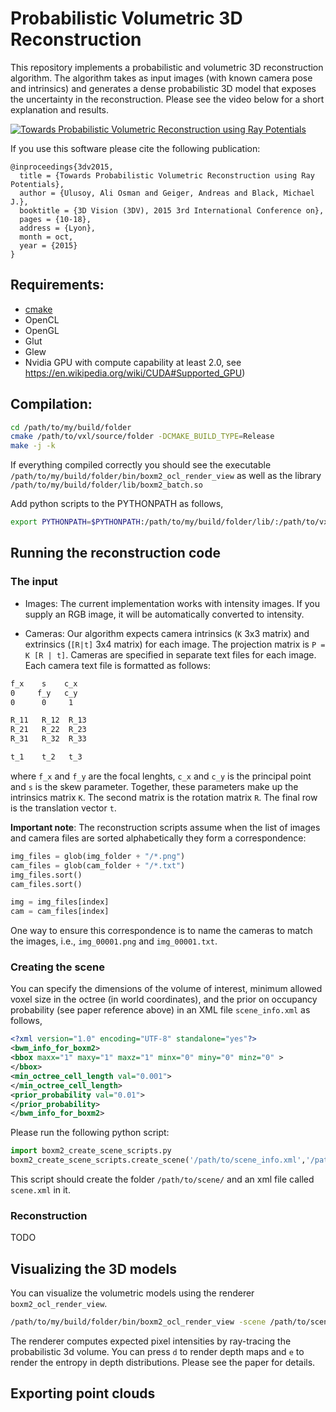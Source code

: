 # Probabilistic Volumetric 3D Reconstruction

This repository implements a probabilistic and volumetric 3D reconstruction algorithm. The algorithm takes as input images (with known camera pose and intrinsics) and generates a dense probabilistic 3D model that exposes the uncertainty in the reconstruction. Please see the video below for a short explanation and results. 

[![Towards Probabilistic Volumetric Reconstruction using Ray Potentials](https://raw.githubusercontent.com/aliosmanulusoy/vxl/master/youtube_img.png
)](https://www.youtube.com/watch?v=NGj9sGaeOVY)

If you use this software please cite the following publication:
```
@inproceedings{3dv2015,
  title = {Towards Probabilistic Volumetric Reconstruction using Ray Potentials},
  author = {Ulusoy, Ali Osman and Geiger, Andreas and Black, Michael J.},
  booktitle = {3D Vision (3DV), 2015 3rd International Conference on},
  pages = {10-18},
  address = {Lyon},
  month = oct,
  year = {2015}
}
```

## Requirements:
- [cmake](http://cmake.org) 
- OpenCL
- OpenGL
- Glut
- Glew
- Nvidia GPU with compute capability at least 2.0, see https://en.wikipedia.org/wiki/CUDA#Supported_GPU)

## Compilation:
```bash
cd /path/to/my/build/folder
cmake /path/to/vxl/source/folder -DCMAKE_BUILD_TYPE=Release
make -j -k
```
If everything compiled correctly you should see the executable `/path/to/my/build/folder/bin/boxm2_ocl_render_view` as well as the library `/path/to/my/build/folder/lib/boxm2_batch.so` 

Add python scripts to the PYTHONPATH as follows,
```bash
export PYTHONPATH=$PYTHONPATH:/path/to/my/build/folder/lib/:/path/to/vxl/source/folder/contrib/brl/bseg/boxm2/pyscripts/
```

## Running the reconstruction code

### The input

* Images: The current implementation works with intensity images. If you supply an RGB image, it will be automatically converted to intensity. 

* Cameras: Our algorithm expects camera intrinsics (`K` 3x3 matrix) and extrinsics (`[R|t]` 3x4 matrix) for each image. The projection matrix is `P = K [R | t]`. Cameras are specified in separate text files for each image. Each camera text file is formatted as follows: 
```bash
f_x    s    c_x
0     f_y   c_y
0      0     1

R_11   R_12  R_13
R_21   R_22  R_23
R_31   R_32  R_33

t_1    t_2   t_3
```
where `f_x` and `f_y` are the focal lenghts, `c_x` and `c_y` is the principal point and `s` is the skew parameter. Together, these parameters make up the intrinsics matrix `K`. The second matrix is the rotation matrix `R`. The final row is the translation vector `t`. 

**Important note**: The reconstruction scripts assume when the list of images and camera files are sorted alphabetically they form a correspondence:
```python
img_files = glob(img_folder + "/*.png")
cam_files = glob(cam_folder + "/*.txt")
img_files.sort()
cam_files.sort()

img = img_files[index]
cam = cam_files[index]
```
One way to ensure this correspondence is to name the cameras to match the images, i.e., `img_00001.png` and `img_00001.txt`. 
 
### Creating the scene
You can specify the dimensions of the volume of interest, minimum allowed voxel size in the octree (in world coordinates), and the prior on occupancy probability (see paper reference above) in an XML file `scene_info.xml` as follows,
```xml
<?xml version="1.0" encoding="UTF-8" standalone="yes"?>
<bwm_info_for_boxm2>
<bbox maxx="1" maxy="1" maxz="1" minx="0" miny="0" minz="0" >
</bbox>
<min_octree_cell_length val="0.001">
</min_octree_cell_length>
<prior_probability val="0.01">
</prior_probability>
</bwm_info_for_boxm2>
```
Please run the following python script: 
```python
import boxm2_create_scene_scripts.py
boxm2_create_scene_scripts.create_scene('/path/to/scene_info.xml','/path/to/scene/')
```
This script should create the folder `/path/to/scene/` and an xml file called `scene.xml` in it. 

### Reconstruction
TODO

## Visualizing the 3D models
You can visualize the volumetric models using the renderer `boxm2_ocl_render_view`.
```bash
/path/to/my/build/folder/bin/boxm2_ocl_render_view -scene /path/to/scene/scene.xml
```
The renderer computes expected pixel intensities by ray-tracing the probabilistic 3d volume. You can press `d` to render depth maps and `e` to render the entropy in depth distributions. Please see the paper for details. 

## Exporting point clouds
